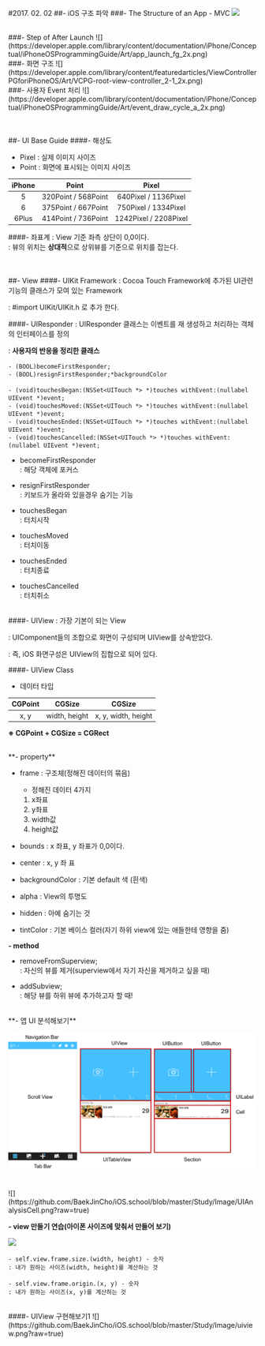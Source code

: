 #2017. 02. 02
##- iOS 구조 파악
###- The Structure of an App - MVC
![](https://developer.apple.com/library/content/documentation/iPhone/Conceptual/iPhoneOSProgrammingGuide/Art/core_objects_2x.png)

<br>
###- Step of After Launch
![](https://developer.apple.com/library/content/documentation/iPhone/Conceptual/iPhoneOSProgrammingGuide/Art/app_launch_fg_2x.png)

<br>
###- 화면 구조
![](https://developer.apple.com/library/content/featuredarticles/ViewControllerPGforiPhoneOS/Art/VCPG-root-view-controller_2-1_2x.png)

<br>
###- 사용자 Event 처리
![](https://developer.apple.com/library/content/documentation/iPhone/Conceptual/iPhoneOSProgrammingGuide/Art/event_draw_cycle_a_2x.png)

<br><br>
##- UI Base Guide
####- 해상도

- Pixel : 실제 이미지 사이즈
- Point : 화면에 표시되는 이미지 사이즈

|iPhone|Point|Pixel|
|:---:|:---:|:---:|
|5|320Point / 568Point |640Pixel / 1136Pixel|
|6|375Point / 667Point|750Pixel / 1334Pixel| 
|6Plus|414Point / 736Point|1242Pixel / 2208Pixel| 


####- 좌표계
: View 기준 좌측 상단이 0,0이다.<br>
: 뷰의 위치는 **상대적**으로 상위뷰를 기준으로 위치를 잡는다.

<br><br>
##- View
####- UIKit Framework
: Cocoa Touch Framework에 추가된 UI관련 기능의 클래스가 모여 있는 Framework<br>

: #import UIKit/UIKit.h 로 추가 한다.
 
####- UIResponder
: UIResponder 클래스는 이벤트를 재 생성하고 처리하는 객체의 인터페이스를 정의

: **사용자의 반응을 정리한 클래스**

	- (BOOL)becomeFirstResponder;
	- (BOOL)resignFirstResponder;*backgroundColor

	- (void)touchesBegan:(NSSet<UITouch *> *)touches withEvent:(nullabel UIEvent *)event;
	- (void)touchesMoved:(NSSet<UITouch *> *)touches withEvent:(nullabel UIEvent *)event;
	- (void)touchesEnded:(NSSet<UITouch *> *)touches withEvent:(nullabel UIEvent *)event;
	- (void)touchesCancelled:(NSSet<UITouch *> *)touches withEvent:(nullabel UIEvent *)event;

- becomeFirstResponder<br>
: 해당 객체에 포커스

- resignFirstResponder<br>
: 키보드가 올라와 있을경우 숨기는 기능

- touchesBegan<br>
: 터치시작

- touchesMoved<br>
: 터치이동

- touchesEnded<br>
: 터치종료

- touchesCancelled<br>
: 터치취소


<br>
####- UIView
: 가장 기본이 되는 View

: UIComponent들의 조합으로 화면이 구성되며 UIView를 상속받았다.

: 즉, iOS 화면구성은 UIView의 집합으로 되어 있다.

####- UIView Class
- 데이터 타입

|CGPoint|CGSize|CGSize|
|:---:|:---:|:---:|
|x, y|width, height|x, y, width, height|

**※ CGPoint + CGSize = CGRect**

<br>
**- property**

- frame : 구조체(정해진 데이터의 묶음)
	- 정해진 데이터 4가지 <br>
	1) x좌표<br>
	2) y좌표<br>
	3) width값<br>
	4) height값
	
- bounds : x 좌표, y 좌표가 0,0이다.
- center : x, y 좌 표
- backgroundColor : 기본 default 색 (흰색)
- alpha : View의 투명도
- hidden : 아예 숨기는 것
- tintColor : 기본 베이스 컬러(자기 하위 view에 있는 애들한테 영향을 줌)

**- method**

- removeFromSuperview;<br>
: 자신의 뷰를 제거(superview에서 자기 자신을 제거하고 싶을 때)

- addSubview;<br>
: 해당 뷰를 하위 뷰에 추가하고자 할 때!

<br>
**- 앱 UI 분석해보기**

![](https://github.com/BaekJinCho/iOS.school/blob/master/Study/Image/UIAnalysis.png?raw=true)

<br>
![](https://github.com/BaekJinCho/iOS.school/blob/master/Study/Image/UIAnalysisCell.png?raw=true)

**- view 만들기 연습(아이폰 사이즈에 맞춰서 만들어 보기)**

![](https://soulpark.files.wordpress.com/2012/11/ec8aa4ed81aceba6b0ec83b7-2012-11-30-ec98a4ed9b84-3-57-11.png?w=600&h=313)

	- self.view.frame.size.(width, height) - 숫자 
	: 내가 원하는 사이즈(width, height)를 계산하는 것
	
	- self.view.frame.origin.(x, y) - 숫자
	: 내가 원하는 사이즈(x, y)를 계산하는 것 

<br>
####- UIView 구현해보기1
![](https://github.com/BaekJinCho/iOS.school/blob/master/Study/Image/uiview.png?raw=true)